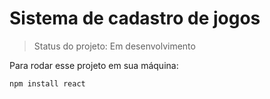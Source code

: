 <h1>Sistema de cadastro de jogos</h1>

> Status do projeto: Em desenvolvimento

Para rodar esse projeto em sua máquina:

```
npm install react
```
